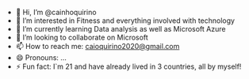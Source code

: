 - 👋 Hi, I’m @cainhoquirino
- 👀 I’m interested in Fitness and everything involved with technology    
- 🌱 I’m currently learning Data analysis  as well as Microsoft Azure  
- 💞️ I’m looking to collaborate on Microsoft
- 📫 How to reach me: caioquirino2020@gmail.com
- 😄 Pronouns: ...
- ⚡ Fun fact: I`m 21 and have already lived in 3 countries, all by myself!

<!---
cainhoquirino/cainhoquirino is a ✨ special ✨ repository because its `README.md` (this file) appears on your GitHub profile.
You can click the Preview link to take a look at your changes.
--->
